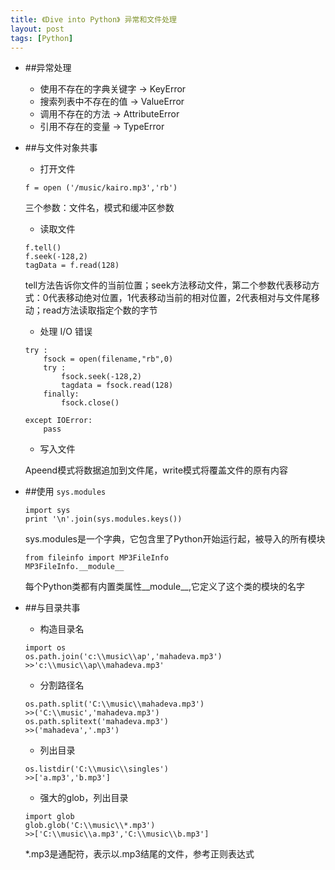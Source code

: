 ```yaml
---
title: 《Dive into Python》 异常和文件处理
layout: post
tags: [Python]
---
```


- ##异常处理
    
    - 使用不存在的字典关键字 -> KeyError
    - 搜索列表中不存在的值 -> ValueError
    - 调用不存在的方法 -> AttributeError
    - 引用不存在的变量 -> TypeError
    
- ##与文件对象共事
    
    - 打开文件

    ```
    f = open ('/music/kairo.mp3','rb')
    ```
    三个参数：文件名，模式和缓冲区参数
    
    - 读取文件
    
    ```
    f.tell()
    f.seek(-128,2)
    tagData = f.read(128)
    ```
    tell方法告诉你文件的当前位置；seek方法移动文件，第二个参数代表移动方式：0代表移动绝对位置，1代表移动当前的相对位置，2代表相对与文件尾移动；read方法读取指定个数的字节
    
    - 处理 I/O 错误
    
    ```
    try :
        fsock = open(filename,"rb",0)
        try :
            fsock.seek(-128,2)
            tagdata = fsock.read(128)
        finally:
            fsock.close()
            
    except IOError:
        pass
    ```
    
    - 写入文件
    
    Apeend模式将数据追加到文件尾，write模式将覆盖文件的原有内容
    
- ##使用 `sys.modules`

    ```
    import sys
    print '\n'.join(sys.modules.keys())
    ```
    sys.modules是一个字典，它包含里了Python开始运行起，被导入的所有模块
    
    ```
    from fileinfo import MP3FileInfo
    MP3FileInfo.__module__
    ```
    每个Python类都有内置类属性__module__,它定义了这个类的模块的名字
    
- ##与目录共事

    - 构造目录名
    
    ```
    import os
    os.path.join('c:\\music\\ap','mahadeva.mp3')
    >>'c:\\music\\ap\\mahadeva.mp3'
    ```
    
    - 分割路径名
    
    ```
    os.path.split('C:\\music\\mahadeva.mp3')
    >>('C:\\music','mahadeva.mp3')
    os.path.splitext('mahadeva.mp3')
    >>('mahadeva','.mp3')
    ```
    
    - 列出目录
    
    ```
    os.listdir('C:\\music\\singles')
    >>['a.mp3','b.mp3']
    ```
    
    - 强大的glob，列出目录
    
    ```
    import glob
    glob.glob('C:\\music\\*.mp3')
    >>['C:\\music\\a.mp3','C:\\music\\b.mp3']
    ```
    *.mp3是通配符，表示以.mp3结尾的文件，参考正则表达式
    
    
